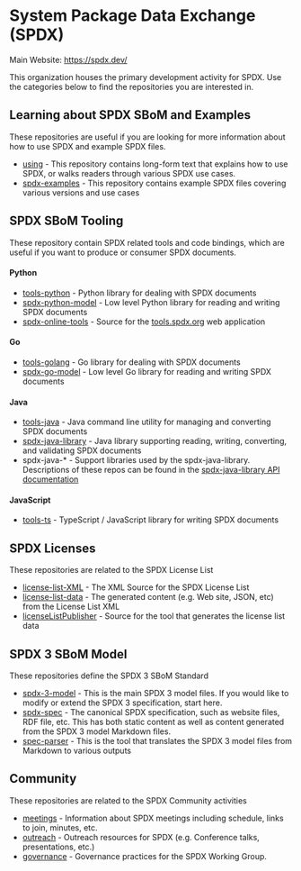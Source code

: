# System Package Data Exchange (SPDX)

Main Website: https://spdx.dev/

This organization houses the primary development activity for SPDX. Use the
categories below to find the repositories you are interested in.

## Learning about SPDX SBoM and Examples

These repositories are useful if you are looking for more information about how
to use SPDX and example SPDX files.

 * [using](https://github.com/spdx/using) - This repository contains long-form
   text that explains how to use SPDX, or walks readers through various SPDX
   use cases.
 * [spdx-examples](https://github.com/spdx/spdx-examples) - This repository
   contains example SPDX files covering various versions and use cases

## SPDX SBoM Tooling

These repository contain SPDX related tools and code bindings, which are useful
if you want to produce or consumer SPDX documents.

#### Python
 * [tools-python](https://github.com/spdx/tools-python) - Python library for
   dealing with SPDX documents
 * [spdx-python-model](https://github.com/spdx/spdx-python-model) - Low level
   Python library for reading and writing SPDX documents
 * [spdx-online-tools](https://github.com/spdx/spdx-online-tools) - Source for the [tools.spdx.org](https://tools.spdx.org/app/)
   web application

#### Go
 * [tools-golang](https://github.com/spdx/tools-golang) - Go library for
   dealing with SPDX documents
 * [spdx-go-model](https://github.com/spdx/spdx-go-model) - Low level Go
   library for reading and writing SPDX documents

#### Java
 * [tools-java](https://github.com/spdx/tools-java) - Java command line utility for managing
   and converting SPDX documents
 * [spdx-java-library](https://github.com/spdx/spdx-java-library) - Java library supporting
   reading, writing, converting, and validating SPDX documents
 * spdx-java-* - Support libraries used by the spdx-java-library.
   Descriptions of these repos can be found in the
   [spdx-java-library API documentation](https://github.com/spdx/spdx-java-library?tab=readme-ov-file#api-documentation)

#### JavaScript
 * [tools-ts](https://github.com/spdx/tools-ts) - TypeScript / JavaScript library for writing SPDX documents

## SPDX Licenses

These repositories are related to the SPDX License List

 * [license-list-XML](https://github.com/spdx/license-list-XML) - The XML
   Source for the SPDX License List
 * [license-list-data](https://github.com/spdx/license-list-data) - The
   generated content (e.g. Web site, JSON, etc) from the License List XML
 * [licenseListPublisher](https://github.com/spdx/LicenseListPublisher) - Source for the tool that generates the license list data

## SPDX 3 SBoM Model

These repositories define the SPDX 3 SBoM Standard

 * [spdx-3-model](https://github.com/spdx/spdx-3-model) - This is the main SPDX
   3 model files. If you would like to modify or extend the SPDX 3
   specification, start here.
 * [spdx-spec](https://github.com/spdx/spdx-spec) - The canonical SPDX
   specification, such as website files, RDF file, etc. This has both static
   content as well as content generated from the SPDX 3 model Markdown files.
 * [spec-parser](https://github.com/spdx/spec-parser) - This is the tool that
   translates the SPDX 3 model files from Markdown to various outputs

## Community

These repositories are related to the SPDX Community activities

 * [meetings](https://github.com/spdx/meetings) - Information about SPDX
   meetings including schedule, links to join, minutes, etc.
 * [outreach](https://github.com/spdx/outreach) - Outreach resources for SPDX
   (e.g. Conference talks, presentations, etc.)
 * [governance](https://github.com/spdx/governance) - Governance practices for the SPDX Working Group.
